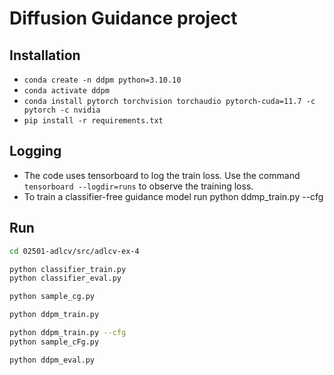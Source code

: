 # Diffusion Guidance project

## Installation
* `conda create -n ddpm python=3.10.10`
* `conda activate ddpm`
* `conda install pytorch torchvision torchaudio pytorch-cuda=11.7 -c pytorch -c nvidia`
* `pip install -r requirements.txt`


## Logging
* The code uses tensorboard to log the train loss. Use the command `tensorboard --logdir=runs` to observe the training loss.
* To train a classifier-free guidance model run python ddmp_train.py --cfg


## Run
```bash
cd 02501-adlcv/src/adlcv-ex-4

python classifier_train.py
python classifier_eval.py

python sample_cg.py

python ddpm_train.py

python ddpm_train.py --cfg
python sample_cFg.py

python ddpm_eval.py

```